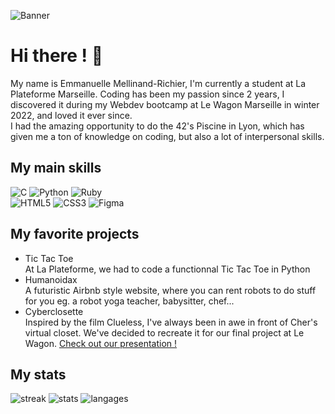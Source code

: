 ![Banner](https://res.cloudinary.com/dshfyajcz/image/upload/v1732525902/Emmanuelle_Mellinand-Richier_rkmsf5.png)

# Hi there ! 👋

My name is Emmanuelle Mellinand-Richier, I'm currently a student at La Plateforme Marseille. Coding has been my passion since 2 years, I discovered it during my Webdev bootcamp at Le Wagon Marseille in winter 2022, and loved it ever since. \
I had the amazing opportunity to do the 42's Piscine in Lyon, which has given me a ton of knowledge on coding, but also a lot of interpersonal skills.

## My main skills

![C](https://img.shields.io/badge/c-%2300599C.svg?style=for-the-badge&logo=c&logoColor=white)
![Python](https://img.shields.io/badge/python-3670A0?style=for-the-badge&logo=python&logoColor=ffdd54)
![Ruby](https://img.shields.io/badge/ruby-%23CC342D.svg?style=for-the-badge&logo=ruby&logoColor=white)  
![HTML5](https://img.shields.io/badge/html5-%23E34F26.svg?style=for-the-badge&logo=html5&logoColor=white)
![CSS3](https://img.shields.io/badge/css3-%231572B6.svg?style=for-the-badge&logo=css3&logoColor=white)
![Figma](https://img.shields.io/badge/figma-%23F24E1E.svg?style=for-the-badge&logo=figma&logoColor=white)

## My favorite projects 

* Tic Tac Toe\
  At La Plateforme, we had to code a functionnal Tic Tac Toe in Python
* Humanoidax\
  A futuristic Airbnb style website, where you can rent robots to do stuff for you eg. a robot yoga teacher, babysitter, chef...
* Cyberclosette\
  Inspired by the film Clueless, I've always been in awe in front of Cher's virtual closet. We've decided to recreate it for our final project at Le Wagon. [Check out our presentation !](https://www.youtube.com/watch?v=3SNrAxARnX0) 
  
## My stats

![streak](https://github-readme-streak-stats.herokuapp.com/?user=e-mellinandrichier&theme=default&hide_border=true)
![stats](https://github-readme-stats.vercel.app/api?username=e-mellinandrichier&theme=default&show_icons=true&hide_border=true&count_private=true)
![langages](https://github-readme-stats.vercel.app/api/top-langs/?username=e-mellinandrichier&theme=default&show_icons=true&hide_border=true&layout=compact)
  
